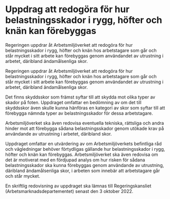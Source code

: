 # Uppdrag att redogöra för hur belastningsskador i rygg, höfter och knän kan förebyggas

Regeringen uppdrar åt Arbetsmiljöverket att redogöra för hur belastningsskador i rygg, höfter och knän hos arbetstagare som går och står mycket i sitt arbete kan förebyggas genom användandet av utrustning i arbetet, däribland ändamålsenliga skor.

Regeringen uppdrar åt Arbetsmiljöverket att redogöra för hur belastningsskador i rygg, höfter och knän hos arbetstagare som går och står mycket i sitt arbete kan förebyggas genom användandet av utrustning i arbetet, däribland ändamålsenliga skor.

Det finns skyddsskor som främst syftar till att skydda mot olika typer av skador på foten. Uppdraget omfattar en bedömning av om det till skyddsskor även skulle kunna hänföras en kategori av skor som syftar till att förebygga nämnda typer av belastningsskador för dessa arbetstagare.

Arbetsmiljöverket ska även redovisa eventuella tekniska, rättsliga och andra hinder mot att förebygga sådana belastningsskador genom utökade krav på användande av utrustning i arbetet, däribland skor.

Uppdraget omfattar en utvärdering av om Arbetsmiljöverkets befintliga råd och vägledningar behöver förtydligas gällande hur belastningsskador i rygg, höfter och knän kan förebyggas. Arbetsmiljöverket ska även redovisa om det är motiverat med en fördjupad analys om hur risken för sådana belastningsskador ska kunna förebyggas genom användande av utrustning, däribland ändamålsenliga skor, i arbeten som innebär att arbetstagare går och står mycket.

En skriftlig redovisning av uppdraget ska lämnas till Regeringskansliet (Arbetsmarknadsdepartementet) senast den 3 oktober 2022.
